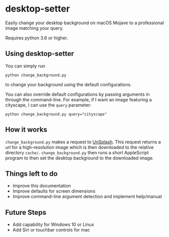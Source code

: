 # desktop-setter
Easily change your desktop background on macOS Mojave to a professional image matching your query. 

Requires python 3.6 or higher.

## Using desktop-setter

You can simply run 
```
python change_background.py
```
to change your background using the default configurations.

You can also override default configurations by passing arguments in through the command-line.
For example, if I want an image featuring a cityscape, I can use the `query` parameter:
```
python change_background.py query="cityscape"
```

## How it works
`change_background.py` makes a request to [UnSplash](https://api.unsplash.com/). This request returns a url for a high-resolution image which is then downloaded to the relative directory `cache/`. 
`change_background.py` then runs a short AppleScript program to then set the desktop background to the downloaded image.


## Things left to do
 - Improve this documentation
 - Improve defaults for screen dimensions
 - Improve command-line argument detection and implement help/manual
 
 
 ## Future Steps
 - Add capability for Windows 10 or Linux
 - Add Siri or touchbar controls for mac
